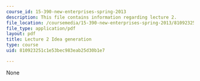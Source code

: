 ```yaml
---
course_id: 15-390-new-enterprises-spring-2013
description: This file contains information regarding lecture 2.
file_location: /coursemedia/15-390-new-enterprises-spring-2013/810923251c1e53bec983eab25d30b1e7_MIT15_390S13_lec02.pdf
file_type: application/pdf
layout: pdf
title: Lecture 2 Idea generation
type: course
uid: 810923251c1e53bec983eab25d30b1e7

---
```

None